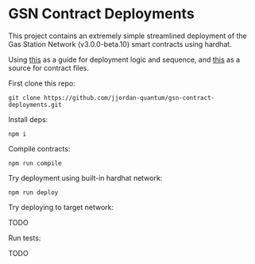 # GSN Contract Deployments

This project contains an extremely simple streamlined deployment of the Gas Station Network (v3.0.0-beta.10) smart contracts using hardhat.

Using [this](https://github.com/opengsn/gsn/blob/da4222b76e3ae1968608dc5c5d80074dcac7c4be/packages/deployer/deploy/deploy.ts) as a guide for deployment logic and sequence, and [this](https://github.com/opengsn/gsn/tree/da4222b76e3ae1968608dc5c5d80074dcac7c4be/packages/contracts) as a source for contract files.

First clone this repo:

```shell
git clone https://github.com/jjordan-quantum/gsn-contract-deployments.git
```

Install deps:

```shell
npm i
```

Compile contracts:

```shell
npm run compile
```

Try deployment using built-in hardhat network:

```shell
npm run deploy
```

Try deploying to target network:

TODO

Run tests:

TODO

